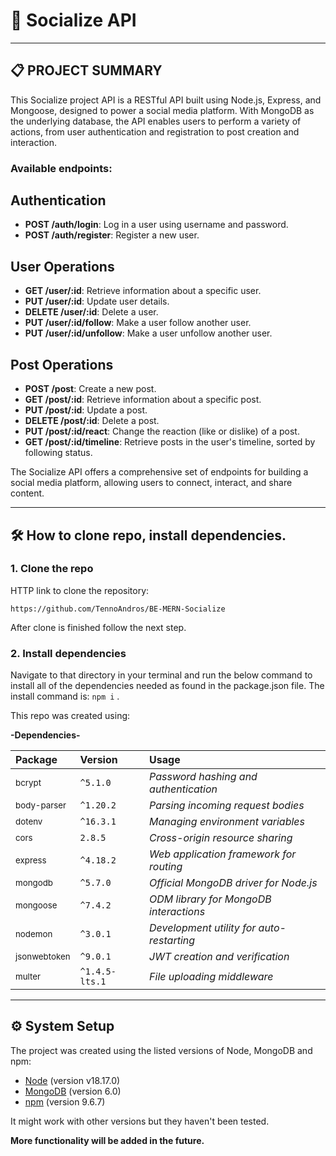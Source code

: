 # 📖 Socialize API

---

## 📋 PROJECT SUMMARY

This Socialize project API is a RESTful API built using Node.js, Express, and Mongoose, designed to power a social media platform. With MongoDB as the underlying database, the API enables users to perform a variety of actions, from user authentication and registration to post creation and interaction.

### Available endpoints:

## Authentication

- **POST /auth/login**: Log in a user using username and password.
- **POST /auth/register**: Register a new user.

## User Operations

- **GET /user/:id**: Retrieve information about a specific user.
- **PUT /user/:id**: Update user details.
- **DELETE /user/:id**: Delete a user.
- **PUT /user/:id/follow**: Make a user follow another user.
- **PUT /user/:id/unfollow**: Make a user unfollow another user.

## Post Operations

- **POST /post**: Create a new post.
- **GET /post/:id**: Retrieve information about a specific post.
- **PUT /post/:id**: Update a post.
- **DELETE /post/:id**: Delete a post.
- **PUT /post/:id/react**: Change the reaction (like or dislike) of a post.
- **GET /post/:id/timeline**: Retrieve posts in the user's timeline, sorted by following status.

The Socialize API offers a comprehensive set of endpoints for building a social media platform, allowing users to connect, interact, and share content.

---

## 🛠️ How to clone repo, install dependencies.

### 1. Clone the repo

HTTP link to clone the repository:

```
https://github.com/TennoAndros/BE-MERN-Socialize
```

After clone is finished follow the next step.

### 2. Install dependencies

Navigate to that directory in your terminal and run the below command to install all of the dependencies needed as found in the package.json file.
The install command is: `npm i` .

This repo was created using:

**-Dependencies-**

| Package                 | Version        | Usage                                     |
| :---------------------- | :------------- | :---------------------------------------- |
| <sub>bcrypt</sub>       | `^5.1.0`       | _Password hashing and authentication_     |
| <sub>body-parser</sub>  | `^1.20.2`      | _Parsing incoming request bodies_         |
| <sub>dotenv</sub>       | `^16.3.1`      | _Managing environment variables_          |
| <sub>cors</sub>         | `2.8.5`        | _Cross-origin resource sharing_           |
| <sub>express</sub>      | `^4.18.2`      | _Web application framework for routing_   |
| <sub>mongodb</sub>      | `^5.7.0`       | _Official MongoDB driver for Node.js_     |
| <sub>mongoose</sub>     | `^7.4.2`       | _ODM library for MongoDB interactions_    |
| <sub>nodemon</sub>      | `^3.0.1`       | _Development utility for auto-restarting_ |
| <sub>jsonwebtoken</sub> | `^9.0.1`       | _JWT creation and verification_           |
| <sub>multer</sub>       | `^1.4.5-lts.1` | _File uploading middleware_               |

---

## ⚙️ System Setup

The project was created using the listed versions of Node, MongoDB and npm:

- [Node](https://nodejs.org/en/) (version v18.17.0)
- [MongoDB](https://www.mongodb.com/) (version 6.0)
- [npm](https://www.npmjs.com/) (version 9.6.7)

It might work with other versions but they haven't been tested.

**More functionality will be added in the future.**
